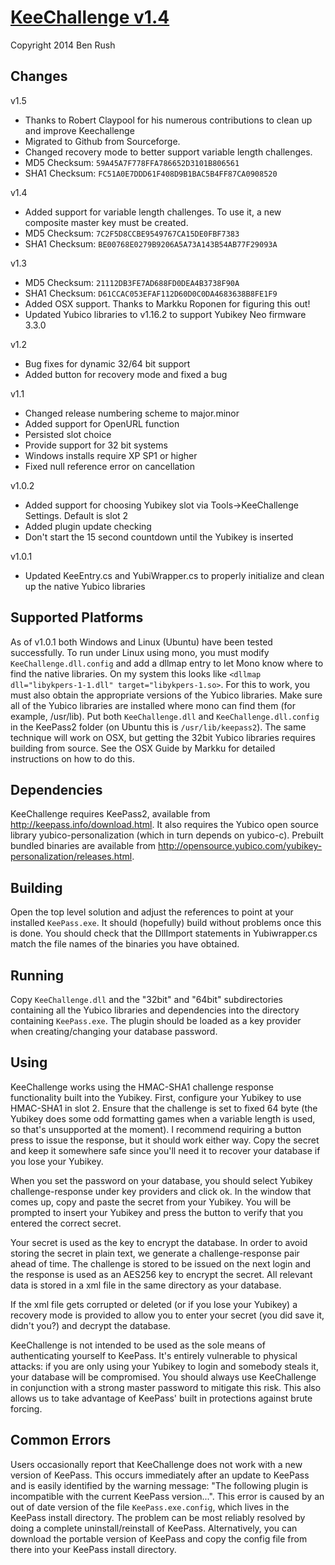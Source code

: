 [KeeChallenge v1.4](http://brush701.github.io/keechallenge/ "KeeChallenge Documentation")
=================
Copyright 2014 Ben Rush

## Changes
v1.5
* Thanks to Robert Claypool for his numerous contributions to clean up and improve Keechallenge
* Migrated to Github from Sourceforge.
* Changed recovery mode to better support variable length challenges. 
* MD5 Checksum: `59A45A7F778FFA786652D3101B806561`
* SHA1 Checksum: `FC51A0E7DDD61F408D9B1BAC5B4FF87CA0908520`

v1.4
* Added support for variable length challenges. To use it, a new composite master key must be created.
* MD5 Checksum: `7C2F5D8CCBE9549767CA15DE0FBF7383`
* SHA1 Checksum: `BE00768E0279B9206A5A73A143B54AB77F29093A`

v1.3
* MD5 Checksum: `21112DB3FE7AD688FD0DEA4B3738F90A`
* SHA1 Checksum: `D61CCAC053EFAF112D60D0C0DA4683638B8FE1F9`
* Added OSX support. Thanks to Markku Roponen for figuring this out!
* Updated Yubico libraries to v1.16.2 to support Yubikey Neo firmware 3.3.0

v1.2
* Bug fixes for dynamic 32/64 bit support
* Added button for recovery mode and fixed a bug

v1.1
* Changed release numbering scheme to major.minor
* Added support for OpenURL function
* Persisted slot choice
* Provide support for 32 bit systems
* Windows installs require XP SP1 or higher
* Fixed null reference error on cancellation

v1.0.2
* Added support for choosing Yubikey slot via Tools->KeeChallenge Settings. Default is slot 2
* Added plugin update checking
* Don't start the 15 second countdown until the Yubikey is inserted

v1.0.1
* Updated KeeEntry.cs and YubiWrapper.cs to properly initialize and clean up the native Yubico libraries

## Supported Platforms
As of v1.0.1 both Windows and Linux (Ubuntu) have been tested successfully. To run under Linux using mono, you must modify `KeeChallenge.dll.config` and add a dllmap entry to let Mono know where to find the native libraries. On my system this looks like `<dllmap dll="libykpers-1-1.dll" target="libykpers-1.so>`. For this to work, you must also obtain the appropriate versions of the Yubico libraries. Make sure all of the Yubico libraries are installed where mono can find them (for example, /usr/lib). Put both `KeeChallenge.dll` and `KeeChallenge.dll.config` in the KeePass2 folder (on Ubuntu this is `/usr/lib/keepass2`). The same technique will work on OSX, but getting the 32bit Yubico libraries requires building from source. See the OSX Guide by Markku for detailed instructions on how to do this.  

## Dependencies
KeeChallenge requires KeePass2, available from http://keepass.info/download.html. It also requires the Yubico open source library yubico-personalization (which in turn depends on yubico-c). Prebuilt bundled binaries are available from http://opensource.yubico.com/yubikey-personalization/releases.html. 

## Building
Open the top level solution and adjust the references to point at your installed `KeePass.exe`. It should (hopefully) build without problems once this is done. You should check that the DllImport statements in Yubiwrapper.cs match the file names of the binaries you have obtained. 

## Running
Copy `KeeChallenge.dll` and the "32bit" and "64bit" subdirectories containing all the Yubico libraries and dependencies into the directory containing `KeePass.exe`. The plugin should be loaded as a key provider when creating/changing your database password.

## Using
KeeChallenge works using the HMAC-SHA1 challenge response functionality built into the Yubikey. First, configure your Yubikey to use HMAC-SHA1 in slot 2. Ensure that the challenge is set to fixed 64 byte (the Yubikey does some odd formatting games when a variable length is used, so that's unsupported at the moment). I recommend requiring a button press to issue the response, but it should work either way. Copy the secret and keep it somewhere safe since you'll need it to recover your database if you lose your Yubikey. 

When you set the password on your database, you should select Yubikey challenge-response under key providers and click ok. In the window that comes up, copy and paste the secret from your Yubikey. You will be prompted to insert your Yubikey and press the button to verify that you entered the correct secret. 

Your secret is used as the key to encrypt the database. In order to avoid storing the secret in plain text, we generate a challenge-response pair ahead of time. The challenge is stored to be issued on the next login and the response is used as an AES256 key to encrypt the secret. All relevant data is stored in a xml file in the same directory as your database. 

If the xml file gets corrupted or deleted (or if you lose your Yubikey) a recovery mode is provided to allow you to enter your secret (you did save it, didn't you?) and decrypt the database. 

KeeChallenge is not intended to be used as the sole means of authenticating yourself to KeePass. It's entirely vulnerable to physical attacks: if you are only using your Yubikey to login and somebody steals it, your database will be compromised. You should always use KeeChallenge in conjunction with a strong master password to mitigate this risk. This also allows us to take advantage of KeePass' built in protections against brute forcing.

## Common Errors
Users occasionally report that KeeChallenge does not work with a new version of KeePass. This occurs immediately after an update to KeePass and is easily identified by the warning message: "The following plugin is incompatible with the current KeePass version...". This error is caused by an out of date version of the file `KeePass.exe.config`, which lives in the KeePass install directory. The problem can be most reliably resolved by doing a complete uninstall/reinstall of KeePass. Alternatively, you can download the portable version of KeePass and copy the config file from there into your KeePass install directory.
